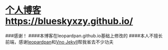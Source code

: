 # [个人博客](https://blueskyxzy.github.io/) https://blueskyxzy.github.io/




















###感谢！
####本博客在leopardpan.github.io基础上修改的
####本人不擅长前端，感谢[leopardpan](https://github.com/leopardpan/leopardpan.github.io)和[Vno Jekyll](https://github.com/onevcat/vno-jekyll)帮我省去不少功夫

